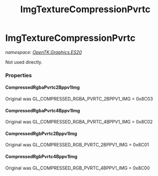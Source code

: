 ﻿---
title: ImgTextureCompressionPvrtc
---

# ImgTextureCompressionPvrtc
_namespace: [OpenTK.Graphics.ES20](N-OpenTK.Graphics.ES20.html)_

Not used directly.



### Properties

#### CompressedRgbaPvrtc2Bppv1Img
Original was GL_COMPRESSED_RGBA_PVRTC_2BPPV1_IMG = 0x8C03
#### CompressedRgbaPvrtc4Bppv1Img
Original was GL_COMPRESSED_RGBA_PVRTC_4BPPV1_IMG = 0x8C02
#### CompressedRgbPvrtc2Bppv1Img
Original was GL_COMPRESSED_RGB_PVRTC_2BPPV1_IMG = 0x8C01
#### CompressedRgbPvrtc4Bppv1Img
Original was GL_COMPRESSED_RGB_PVRTC_4BPPV1_IMG = 0x8C00

